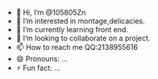 - 👋 Hi, I’m @105805Zn
- 👀 I’m interested in montage,delicacies.
- 🌱 I’m currently learning front end.
- 💞️ I’m looking to collaborate on a project.
- 📫 How to reach me QQ:2138955616
- 😄 Pronouns: ...
- ⚡ Fun fact: ...

<!---
105805Zn/105805Zn is a ✨ special ✨ repository because its `README.md` (this file) appears on your GitHub profile.
You can click the Preview link to take a look at your changes.
--->
